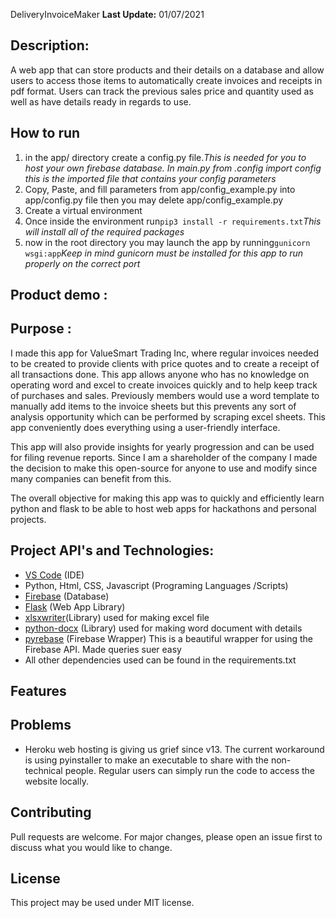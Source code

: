 
DeliveryInvoiceMaker
**Last Update:** 01/07/2021

## Description:

A web app that can store products and their details on a database and allow users to access those items to automatically create invoices and receipts in pdf format. Users can track the previous sales price and quantity used as well as have details ready in regards to use.

## How to run

1. in the app/ directory create a config.py file.*This is needed for you to host your own firebase database. In main.py from .config import config this is the imported file that contains your config parameters*
2. Copy, Paste, and fill parameters from app/config_example.py into app/config.py file then you may delete app/config_example.py
3. Create a virtual environment
4. Once inside the environment run`pip3 install -r requirements.txt`*This will install all of the required packages*
5. now in the root directory you may launch the app by running`gunicorn wsgi:app`*Keep in mind gunicorn must be installed for this app to run properly on the correct port*

## Product demo :

## Purpose :

I made this app for ValueSmart Trading Inc, where regular invoices needed to be created to provide clients with price quotes and to create a receipt of all transactions done.
This app allows anyone who has no knowledge on operating word and excel to create invoices quickly and to help keep track of purchases and sales. Previously members would use a word template to manually add items to the invoice sheets but this prevents any sort of analysis opportunity which can be performed by scraping excel sheets. This app conveniently does everything using a user-friendly interface.

This app will also provide insights for yearly progression and can be used for filing revenue reports.
Since I am a shareholder of the company I made the decision to make this open-source for anyone to use and modify since many companies can benefit from this.

The overall objective for making this app was to quickly and efficiently learn python and flask to be able to host web apps for hackathons and personal projects.

## Project API's and Technologies:

- [VS Code](https://code.visualstudio.com/)  (IDE)
- Python, Html, CSS, Javascript (Programing Languages /Scripts)
- [Firebase](https://firebase.google.com) (Database)
- [Flask](https://flask.palletsprojects.com/) (Web App Library)
- [xlsxwriter](https://xlsxwriter.readthedocs.io/)(Library) used for making excel file
- [python-docx](https://python-docx.readthedocs.io) (Library) used for making word document with details
 - [pyrebase](https://github.com/thisbejim/Pyrebase)  (Firebase Wrapper) This is a beautiful wrapper for using the Firebase API. Made queries suer easy
- All other dependencies used can be found in the requirements.txt
## Features

## Problems

- Heroku web hosting is giving us grief since v13. The current workaround is using pyinstaller to make an executable to share with the non-technical people. Regular users can simply run the code to access the website locally.

## Contributing

Pull requests are welcome. For major changes, please open an issue first to discuss what you would like to change.

## License

This project may be used under MIT license.

